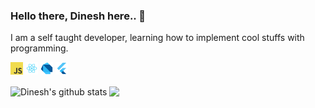 ### Hello there, Dinesh here.. 👋

I am a self taught developer, learning how to implement cool stuffs with programming.

<code><img height="20" src="https://raw.githubusercontent.com/github/explore/80688e429a7d4ef2fca1e82350fe8e3517d3494d/topics/javascript/javascript.png"></code>
<code><img height="20" src="https://raw.githubusercontent.com/github/explore/80688e429a7d4ef2fca1e82350fe8e3517d3494d/topics/react/react.png"></code>
<code><img height="20" src="https://raw.githubusercontent.com/github/explore/80688e429a7d4ef2fca1e82350fe8e3517d3494d/topics/dart/dart.png"></code>
<code><img height="20" src="https://raw.githubusercontent.com/github/explore/80688e429a7d4ef2fca1e82350fe8e3517d3494d/topics/flutter/flutter.png"></code>

<img align="center" src="https://github-readme-stats.vercel.app/api?username=dnesbala&show_icons=true&include_all_commits=true&theme=material-palenight" alt="Dinesh's github stats" />
<img align="center" src="https://github-readme-stats.vercel.app/api/top-langs/?username=dnesbala&layout=compact&theme=material-palenight" />
